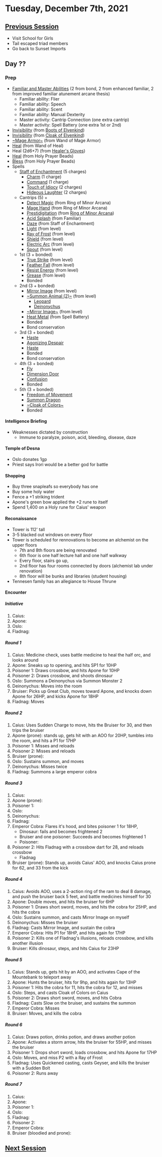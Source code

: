 # Tuesday, December 7th, 2021

## [Previous Session](./2021-11-23.md)

- Visit School for Girls
- Tail escaped triad members
- Go back to Sunset Imports

## Day ??

### Prep

- [Familiar and Master Abilities](https://2e.aonprd.com/Familiars.aspx) (2 from bond, 2 from enhanced familiar, 2 from improved familiar atunement arcane thesis)
  - Familiar ability: Flier
  - Familiar ability: Speech
  - Familiar ability: Scent
  - Familiar ability: Manual Dexterity
  - Master activity: Cantrip Connection (one extra cantrip)
  - Master activity: Spell Battery (one extra 1st or 2nd)
- [Invisibility](https://pf2.d20pfsrd.com/spell/invisibility/) (from [Boots of Elvenkind](https://2e.aonprd.com/Equipment.aspx?ID=413))
- [Invisibility](https://pf2.d20pfsrd.com/spell/invisibility/) (from [Cloak of Elvenkind](https://2e.aonprd.com/Equipment.aspx?ID=424))
- [~Mage Armor~](https://pf2.d20pfsrd.com/spell/mage-armor) (from Wand of Mage Armor)
- [Heal](https://pf2.d20pfsrd.com/spell/heal/) (from Wand of Heal)
- Heal (2d6+7) (from [Healer's Gloves](https://2e.aonprd.com/Equipment.aspx?ID=444))
- [Heal](https://2e.aonprd.com/Equipment.aspx?ID=256) (from Holy Prayer Beads)
- [Bless](https://2e.aonprd.com/Spells.aspx?ID=25) (from Holy Prayer Beads)
- Spells
  - [Staff of Enchantment](https://pf2.easytool.es/index.php?id=2788) (5 charges)
    - [Charm](https://pf2.d20pfsrd.com/spell/charm/) (1 charge)
    - [Command](https://pf2.d20pfsrd.com/spell/command/) (1 charge)
    - [Touch of Idiocy](https://pf2.d20pfsrd.com/spell/touch-of-idiocy/) (2 charges)
    - [Hideous Laughter](https://pf2.d20pfsrd.com/spell/hideous-laughter/) (2 charges)
  - Cantrips (5) + 
    - [Detect Magic](https://pf2.d20pfsrd.com/spell/detect-magic/) (from Ring of Minor Arcana)
    - [Mage Hand](https://pf2.d20pfsrd.com/spell/mage-hand/) (from Ring of Minor Arcana)
    - [Prestidigitation](https://pf2.d20pfsrd.com/spell/prestidigitation/) (from [Ring of Minor Arcana](https://2e.aonprd.com/Equipment.aspx?ID=478))
    - [Acid Splash](https://pf2.d20pfsrd.com/spell/acid-splash/) (from Familiar)
    - [Daze](https://pf2.d20pfsrd.com/spell/daze/) (from Staff of Enchantment)
    - [Light](https://pf2.d20pfsrd.com/spell/light/) (from level)
    - [Ray of Frost](https://pf2.d20pfsrd.com/spell/ray-of-frost/) (from level)
    - [Shield](https://pf2.d20pfsrd.com/spell/shield/) (from level)
    - [Electric Arc](https://pf2.d20pfsrd.com/spell/electric-arc/) (from level)
    - [Spout](https://2e.aonprd.com/Spells.aspx?ID=1002) (from level)
  - 1st (3 + bonded)
    - [True Strike](https://2e.aonprd.com/Spells.aspx?ID=345) (from level)
    - [Feather Fall](https://pf2.d20pfsrd.com/spell/feather-fall/) (from level)
    - [Resist Energy](https://pf2.d20pfsrd.com/spell/resist-energy/) (from level)
    - [Grease](https://pf2.d20pfsrd.com/spell/grease/) (from level)
    - Bonded
  - 2nd (3 + bonded)
    - [Mirror Image](https://pf2.d20pfsrd.com/spell/mirror-image/) (from level)
    - [~Summon Animal (2)~](https://2e.aonprd.com/Spells.aspx?ID=316) (from level)
       - [Leopard](https://2e.aonprd.com/Monsters.aspx?ID=67)
       - [Deinonychus](https://2e.aonprd.com/Monsters.aspx?ID=118)
    - [~Mirror Image~](https://pf2.d20pfsrd.com/spell/mirror-image/) (from level)
    - [Heat Metal](https://pf2.d20pfsrd.com/spell/heat-metal/) (from Spell Battery)
    - Bonded
    - Bond conservation
  - 3rd (3 + bonded)
    - [Haste](https://pf2.d20pfsrd.com/spell/haste)
    - [Agonizing Despair](https://pf2.d20pfsrd.com/spell/agonizing-despair) 
    - [Haste](https://pf2.d20pfsrd.com/spell/haste)
    - Bonded
    - Bond conservation
  - 4th (3 + bonded)
    - [Fly](https://pf2.d20pfsrd.com/spell/fly/)
    - [Dimension Door](https://pf2.d20pfsrd.com/spell/dimension-door/)
    - [Confusion](https://pf2.d20pfsrd.com/spell/confusion/)
    - Bonded
  - 5th (3 + bonded)
    - [Freedom of Movement](https://pf2.d20pfsrd.com/spell/freedom-of-movement/)
    - [Summon Dragon](https://2e.aonprd.com/Spells.aspx?ID=319)
    - [~Cloak of Colors~](https://2e.aonprd.com/Spells.aspx?ID=41)
    - Bonded

#### Intelligence Briefing

- Weaknesses dictated by construction
   - Immune to paralyze, poison, acid, bleeding, disease, daze

#### Temple of Desna

- Oslo donates 1gp
- Priest says Irori would be a better god for battle

#### Shopping

- Buy three snapleafs so everybody has one
- Buy some holy water
- Fence a +1 striking trident
- Apone's green bow applied the +2 rune to itself
- Spend 1,400 on a Holy rune for Caius' weapon

#### Reconaissance

- Tower is 112' tall
- 3-5 blacked out windows on every floor
- Tower is scheduled for rennovations to become an alchemist on the upper floors
   - 7th and 8th floors are being renovated
   - 6th floor is one half lecture hall and one half walkway
   - Every floor, stairs go up, 
   - 2nd floor has four rooms connected by doors (alchemist lab under renovation)
   - 8th floor will be bunks and libraries (student housing)
- Tennesen family has an allegiance to House Thrune 

#### Encounter

##### Initiative

1. Caius: 
1. Apone: 
1. Oslo: 
1. Fladnag: 

##### Round 1

1. Caius: Medicine check, uses battle medicine to heal the half orc, and looks around
1. Apone: Sneaks up to opening, and hits SP1 for 10HP
1. Poisoner 1: Draws crossbow, and hits Apone for 10HP
1. Poisoner 2: Draws crossbow, and shoots dinosaur
1. Oslo: Summons a Deinonychus via Summon Monster 2
1. Deinonychus: Moves into the room
1. Bruiser: Picks up Great Club, moves toward Apone, and knocks down Apone for 26HP, and kicks Apone for 18HP
1. Fladnag: Moves

##### Round 2

1. Caius: Uses Sudden Charge to move, hits the Bruiser for 30, and then trips the bruiser
1. Apone (prone): stands up, gets hit with an AOO for 20HP, tumbles into the room, and hits a P1 for 17HP
1. Poisoner 1: Misses and reloads
1. Poisoner 2: Misses and reloads
1. Bruiser (prone): 
1. Oslo: Sustains summon, and moves
1. Deinonychus: Misses twice
1. Fladnag: Summons a large emperor cobra

##### Round 3

1. Caius: 
1. Apone (prone): 
1. Poisoner 1: 
1. Oslo: 
1. Deinonychus: 
1. Fladnag: 
1. Emperor Cobra: Flares it's hood, and bites poisoner 1 for 18HP, 
   - Dinosaur: fails and becomes frightened 2
   - Bruiser and one poisoner: Succeeds and becomes frightened 1
   - Poisoner: 
1. Poisoner 2: Hits Fladnag with a crossbow dart for 28, and reloads crossbow
   - Fladnag
1. Bruiser (prone): Stands up, avoids Caius' AOO, and knocks Caius prone for 62, and 33 from the kick

##### Round 4

1. Caius: Avoids AOO, uses a 2-action ring of the ram to deal 8 damage, and push the bruiser back 5 feet, and battle medicines himself for 30
1. Apone: Double moves, and hits the bruiser for 6HP
1. Poisoner 1: Draws short sword, moves, and hits the cobra for 25HP, and hits the cobra 
1. Oslo: Sustains summon, and casts Mirror Image on myself
1. Deinonychus: Misses the bruiser
1. Fladnag: Casts Mirror Image, and sustain the cobra
1. Emperor Cobra: Hits P1 for 18HP, and hits again for 17HP
1. Poisoner 2: Kills one of Fladnag's illusions, reloads crossbow, and kills another illusion
1. Bruiser: Kills dinosaur, steps, and hits Caius for 23HP

##### Round 5

1. Caius: Stands up, gets hit by an AOO, and activates Cape of the Mountebank to teleport away
1. Apone: Hunts the bruiser, hits for 9hp, and hits again for 13HP
1. Poisoner 1: Hits the cobra for 11, hits the cobra for 12, and misses
1. Oslo: Steps, and casts Cloak of Colors on Caius
1. Poisoner 2: Draws short sword, moves, and hits Cobra
1. Fladnag: Casts Slow on the bruiser, and sustains the summon
1. Emperor Cobra: Misses
1. Bruiser: Moves, and kills the cobra

##### Round 6

1. Caius: Draws potion, drinks potion, and draws another potion
1. Apone: Activates a storm arrow, hits the bruiser for 55HP, and misses the bruiser
1. Poisoner 1: Drops short sword, loads crossbow, and hits Apone for 17HP
1. Oslo: Moves, and miss P2 with a Ray of Frost
1. Fladnag: Uses Quickened casting, casts Geyser, and kills the bruiser with a Sudden Bolt
1. Poisoner 2: Runs away

##### Round 7

1. Caius: 
1. Apone: 
1. Poisoner 1: 
1. Oslo: 
1. Fladnag: 
1. Poisoner 2: 
1. Emperor Cobra: 
1. Bruiser (bloodied and prone): 

## [Next Session](./XXXX-XX-XX.md)
